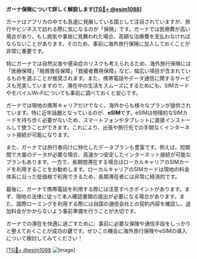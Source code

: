 **ガーナ保険について詳しく解説します[[TG💪+ @esim1088](https://t.me/s/esim1088)]**

ガーナはアフリカの中でも急速に発展している国として注目されていますが、旅行やビジネスで訪れる際に気になるのが「保険」です。ガーナでは医療費が高い場合があり、もし病気や事故に見舞われた場合、高額な治療費を支払わなければならないことがあります。そのため、事前に海外旅行保険に加入しておくことが非常に重要です。

特にガーナでは自然災害や感染症のリスクも考えられるため、海外旅行保険には「医療保障」「賠償責任保障」「救援者費用保障」など、幅広い項目が含まれているものを選ぶことが推奨されます。また、携帯電話やデータ通信に関するサービスも充実していますので、滞在中の生活をスムーズにするためにも、SIMカードやモバイルWi-Fiについても事前に調べておくと安心です。

ガーナでは現地の携帯キャリアだけでなく、海外からも様々なプランが提供されています。特に近年話題となっているのが、**eSIM**です。eSIMは物理的なSIMカードを持ち歩く必要がないため、スマートフォンやタブレットに直接インストールして使うことができます。これにより、出張や旅行先での手間なくインターネット接続が可能になります。

また、ガーナでは旅行者向けに特化したデータプランも豊富です。例えば、短期間で大量のデータが必要な場合、高速かつ安定したインターネット接続が可能なプランもあります。一方で、長期間滞在する場合はローカルキャリアのSIMカードを利用することをお勧めします。ローカルキャリアのSIMカードは現地の料金体系に沿った低価格で利用できるため、長期滞在者には非常に経済的です。

最後に、ガーナで携帯電話を利用する際には注意すべきポイントがあります。まず、現地の法律に従って本人確認書類の提出が必要になる場合があります。また、国際ローミングを利用する際には自国の通信会社との契約内容を確認し、追加料金がかからないよう事前準備を行うことが大切です。

ガーナでの滞在を快適に過ごすために、事前に必要な保険や通信手段をしっかりと整えておくことが成功の鍵です。ぜひこの機会に海外旅行保険やeSIMの導入について検討してみてください！

[[TG💪+ @esim1088](https://t.me/s/esim1088) ![Image](https://i.postimg.cc/Y0z9fWf4/image.png)]